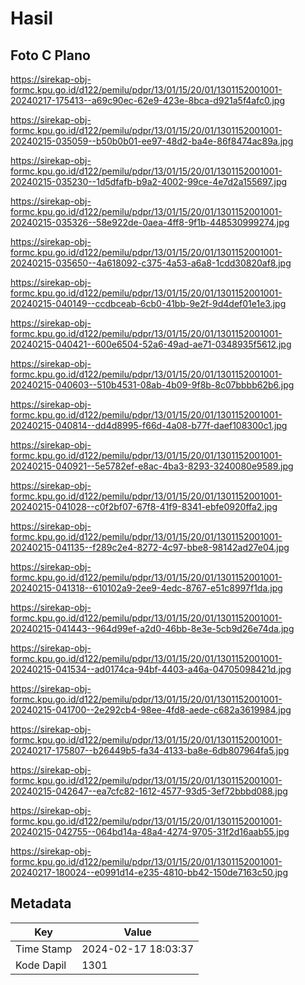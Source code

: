 # Hasil

## Foto C Plano

https://sirekap-obj-formc.kpu.go.id/d122/pemilu/pdpr/13/01/15/20/01/1301152001001-20240217-175413--a69c90ec-62e9-423e-8bca-d921a5f4afc0.jpg

https://sirekap-obj-formc.kpu.go.id/d122/pemilu/pdpr/13/01/15/20/01/1301152001001-20240215-035059--b50b0b01-ee97-48d2-ba4e-86f8474ac89a.jpg

https://sirekap-obj-formc.kpu.go.id/d122/pemilu/pdpr/13/01/15/20/01/1301152001001-20240215-035230--1d5dfafb-b9a2-4002-99ce-4e7d2a155697.jpg

https://sirekap-obj-formc.kpu.go.id/d122/pemilu/pdpr/13/01/15/20/01/1301152001001-20240215-035326--58e922de-0aea-4ff8-9f1b-448530999274.jpg

https://sirekap-obj-formc.kpu.go.id/d122/pemilu/pdpr/13/01/15/20/01/1301152001001-20240215-035650--4a618092-c375-4a53-a6a8-1cdd30820af8.jpg

https://sirekap-obj-formc.kpu.go.id/d122/pemilu/pdpr/13/01/15/20/01/1301152001001-20240215-040149--ccdbceab-6cb0-41bb-9e2f-9d4def01e1e3.jpg

https://sirekap-obj-formc.kpu.go.id/d122/pemilu/pdpr/13/01/15/20/01/1301152001001-20240215-040421--600e6504-52a6-49ad-ae71-0348935f5612.jpg

https://sirekap-obj-formc.kpu.go.id/d122/pemilu/pdpr/13/01/15/20/01/1301152001001-20240215-040603--510b4531-08ab-4b09-9f8b-8c07bbbb62b6.jpg

https://sirekap-obj-formc.kpu.go.id/d122/pemilu/pdpr/13/01/15/20/01/1301152001001-20240215-040814--dd4d8995-f66d-4a08-b77f-daef108300c1.jpg

https://sirekap-obj-formc.kpu.go.id/d122/pemilu/pdpr/13/01/15/20/01/1301152001001-20240215-040921--5e5782ef-e8ac-4ba3-8293-3240080e9589.jpg

https://sirekap-obj-formc.kpu.go.id/d122/pemilu/pdpr/13/01/15/20/01/1301152001001-20240215-041028--c0f2bf07-67f8-41f9-8341-ebfe0920ffa2.jpg

https://sirekap-obj-formc.kpu.go.id/d122/pemilu/pdpr/13/01/15/20/01/1301152001001-20240215-041135--f289c2e4-8272-4c97-bbe8-98142ad27e04.jpg

https://sirekap-obj-formc.kpu.go.id/d122/pemilu/pdpr/13/01/15/20/01/1301152001001-20240215-041318--610102a9-2ee9-4edc-8767-e51c8997f1da.jpg

https://sirekap-obj-formc.kpu.go.id/d122/pemilu/pdpr/13/01/15/20/01/1301152001001-20240215-041443--964d99ef-a2d0-46bb-8e3e-5cb9d26e74da.jpg

https://sirekap-obj-formc.kpu.go.id/d122/pemilu/pdpr/13/01/15/20/01/1301152001001-20240215-041534--ad0174ca-94bf-4403-a46a-04705098421d.jpg

https://sirekap-obj-formc.kpu.go.id/d122/pemilu/pdpr/13/01/15/20/01/1301152001001-20240215-041700--2e292cb4-98ee-4fd8-aede-c682a3619984.jpg

https://sirekap-obj-formc.kpu.go.id/d122/pemilu/pdpr/13/01/15/20/01/1301152001001-20240217-175807--b26449b5-fa34-4133-ba8e-6db807964fa5.jpg

https://sirekap-obj-formc.kpu.go.id/d122/pemilu/pdpr/13/01/15/20/01/1301152001001-20240215-042647--ea7cfc82-1612-4577-93d5-3ef72bbbd088.jpg

https://sirekap-obj-formc.kpu.go.id/d122/pemilu/pdpr/13/01/15/20/01/1301152001001-20240215-042755--064bd14a-48a4-4274-9705-31f2d16aab55.jpg

https://sirekap-obj-formc.kpu.go.id/d122/pemilu/pdpr/13/01/15/20/01/1301152001001-20240217-180024--e0991d14-e235-4810-bb42-150de7163c50.jpg


## Metadata

| Key        | Value               |
| ---------- | ------------------- |
| Time Stamp | 2024-02-17 18:03:37 |
| Kode Dapil | 1301                |



